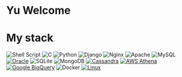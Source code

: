# Yu Welcome
# My stack
![Shell Script](https://img.shields.io/badge/shell_script-%23121011.svg?style=flat&logo=gnu-bash&logoColor=white) ![C](https://img.shields.io/badge/c-%2300599C.svg?style=flat&logo=c&logoColor=white) ![Python](https://img.shields.io/badge/python-3670A0?style=flat&logo=python&logoColor=ffdd54)  ![Django](https://img.shields.io/badge/django-%23092E20.svg?style=flat&logo=django&logoColor=white) ![Nginx](https://img.shields.io/badge/nginx-%23009639.svg?style=flat&logo=nginx&logoColor=white) ![Apache](https://img.shields.io/badge/apache-%23D42029.svg?style=flat&logo=apache&logoColor=white) ![MySQL](https://img.shields.io/badge/mysql-%2300000f.svg?style=flat&logo=mysql&logoColor=white) [![Oracle](https://img.shields.io/badge/SQL-Oracle-F80000?logo=oracle)](http://oracle.com/) ![SQLite](https://img.shields.io/badge/sqlite-%2307405e.svg?style=flat&logo=sqlite&logoColor=white) ![MongoDB](https://img.shields.io/badge/MongoDB-%234ea94b.svg?style=flat&logo=mongodb&logoColor=white) [![Cassandra](https://img.shields.io/badge/CQL-Cassandra-1287B1?logo=apache%20cassandra&logoColor=white)](https://cassandra.apache.org/) [![AWS Athena](https://img.shields.io/badge/SQL-AWS%20Athena-232F3E?logo=amazon%20aws)](https://aws.amazon.com/athena/) [![Google BigQuery](https://img.shields.io/badge/SQL-Google%20BigQuery-4285F4?logo=google%20cloud&logoColor=white)](https://cloud.google.com/bigquery) ![Docker](https://img.shields.io/badge/docker-%230db7ed.svg?style=flat&logo=docker&logoColor=white) [![Linux](https://img.shields.io/badge/OS-Linux-blue?logo=linux)](#hari-sekhon---devops-bash-tools) 
